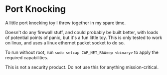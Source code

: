 # Port Knocking

A little port knocking toy I threw together in my spare time.

Doesn't do any firewall stuff, and could probably be built better, with loads of potential points of panic, but it's a
fun little toy. This is only tested to work on linux, and uses a linux ethernet packet socket to do so.

To run without root, run `sudo setcap CAP_NET_RAW=ep <binary>` to apply the required capabilities.

This is not a security product. Do not use this for anything mission-critical.
